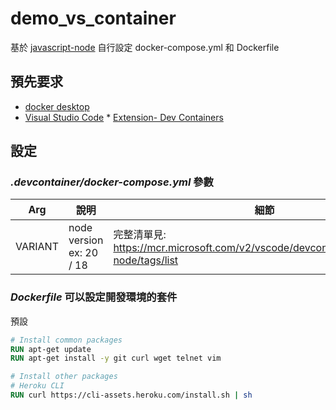 # demo_vs_container

基於 [javascript-node](https://github.com/devcontainers/templates/tree/main/src/javascript-node)
自行設定 docker-compose.yml 和 Dockerfile

## 預先要求
* [docker desktop](https://www.docker.com/)
* [Visual Studio Code](https://code.visualstudio.com/)
        * [Extension- Dev Containers](https://marketplace.visualstudio.com/items?itemName=ms-vscode-remote.remote-containers)


## 設定

### ***.devcontainer/docker-compose.yml*** 參數

| Arg     | 說明                       | 細節                                                                                 |
| ------- | ------------------------ | ---------------------------------------------------------------------------------- |
| VARIANT | node version ex: 20 / 18 | 完整清單見: https://mcr.microsoft.com/v2/vscode/devcontainers/javascript-node/tags/list |

### ***Dockerfile*** 可以設定開發環境的套件
預設

```dockerfile
# Install common packages
RUN apt-get update
RUN apt-get install -y git curl wget telnet vim

# Install other packages
# Heroku CLI
RUN curl https://cli-assets.heroku.com/install.sh | sh
```
